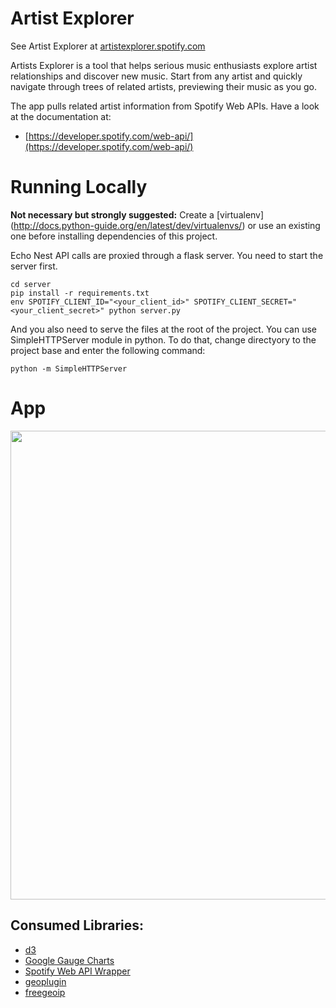 Artist Explorer
===============

See Artist Explorer at [artistexplorer.spotify.com](https://artistexplorer.spotify.com/)

Artists Explorer is a tool that helps serious music enthusiasts explore artist relationships and discover new music. Start from any artist and quickly navigate through trees of related artists, previewing their music as you go.

The app pulls related artist information from Spotify Web APIs. Have a look at the documentation at:

* [https://developer.spotify.com/web-api/](https://developer.spotify.com/web-api/)

Running Locally
===============
**Not necessary but strongly suggested:** Create a [virtualenv] (http://docs.python-guide.org/en/latest/dev/virtualenvs/) or use an existing one before installing dependencies of this project.


Echo Nest API calls are proxied through a flask server. You need to start the server first.

```
cd server
pip install -r requirements.txt
env SPOTIFY_CLIENT_ID="<your_client_id>" SPOTIFY_CLIENT_SECRET="<your_client_secret>" python server.py
```

And you also need to serve the files at the root of the project. You can use SimpleHTTPServer module in python. To do that, change directyory to the project base and enter the following command:
```
python -m SimpleHTTPServer
```

App
===
<img src="./img/ScreenShot.png" width="750px"/>

Consumed Libraries:
--------------
* [d3](http://d3js.org/)
* [Google Gauge Charts](https://developers.google.com/chart/interactive/docs/gallery/gauge)
* [Spotify Web API Wrapper](https://github.com/JMPerez/spotify-web-api-js)
* [geoplugin](http://www.geoplugin.com/)
* [freegeoip](https://freegeoip.net)


